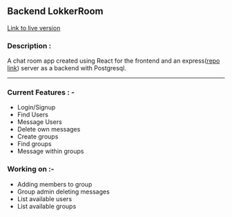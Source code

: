 ## Backend LokkerRoom

[Link to live version](https://lokkerroom-d7516.web.app/)

### Description :

A chat room app created using React for the frontend and an express([repo link](https://github.com/asakshat/backend_lokker)) server as a backend with Postgresql.

---

### Current Features : -

- Login/Signup
- Find Users
- Message Users
- Delete own messages
- Create groups
- Find groups
- Message within groups

### Working on :-

- Adding members to group
- Group admin deleting messages
- List available users
- List available groups
